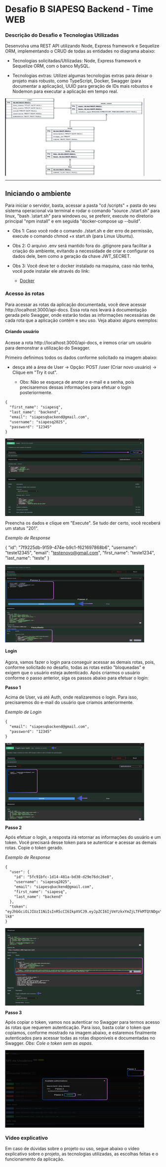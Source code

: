 # Desafio B SIAPESQ Backend - Time WEB

### Descrição do Desafio e Tecnologias Utilizadas

Desenvolva uma REST API utilizando Node, Express framework e Sequelize ORM, implementando o CRUD de todas as entidades no diagrama abaixo:

- Tecnologias solicitadas/Utilizadas: Node, Express framework e Sequelize ORM, com o banco MySQL.

- Tecnologias extras: Utilizei algumas tecnologias extras para deixar o projeto mais robusto, como TypeScript, Docker, Swagger (para documentar a aplicação), UUID para geração de IDs mais robustos e Nodemon para executar a aplicação em tempo real.

<img align="center" alt="siapesq" height="250" width="450" src="./public/img/schema-image-db.png"><br>

<hr>

## Iniciando o ambiente

Para iniciar o servidor, basta, acessar a pasta "cd /scripts" + pasta do seu sistema operacional via terminal e rodar o comando "source ./start.sh" para linux, "bash .\start.sh" para windows ou, se preferir, execute no diretorio principal "npm install" e em seguida "docker-compose up --build".

-   Obs 1: Caso você rode o comando ./start.sh e der erro de permissão, execute o comando chmod +x start.sh (para Linux Ubuntu).

-   Obs 2: O arquivo .env será mantido fora do .gitignore para facilitar a criação do ambiente, evitando a necessidade de criar e configurar os dados dele, bem como a geração da chave JWT_SECRET.

- Obs 3: Você deve ter o docker instalado na maquina, caso não tenha, você pode instalar ele através do link:
  - <a href="https://www.docker.com/get-started/"> Docker </a>

### Acesso às rotas

Para acessar as rotas da aplicação documentada, você deve acessar http://localhost:3000/api-docs. Essa rota nos levará à documentação gerada pelo Swagger, onde estarão todas as informações necessárias de cada rota que a aplicação contém e seu uso. Veja abaixo alguns exemplos:

#### Criando usuário

Acesse a rota http://localhost:3000/api-docs, e iremos criar um usuário para demonstrar a utilização do Swagger.

Primeiro definimos todos os dados conforme solicitado na imagem abaixo:

-   desça até a área de User → Opção: POST /user (Criar novo usuário) → Clique em "Try it out".

    -   Obs: Não se esqueça de anotar o e-mail e a senha, pois precisaremos dessas informações para efetuar o login posteriormente.

```
{
  "first_name": "siapesq",
  "last_name": "backend",
  "email": "siapesqbackend@gmail.com",
  "username": "siapesq2025",
  "password": "12345"
}
```
<img align="center" alt="create-user" height="250" width="450" src="./public/img/create-user-1.png"><br>

Preencha os dados e clique em "Execute". Se tudo der certo, você receberá um status "201".

*Exemplo de Response*

{
  "id": "7f9225db-9159-474e-b9c1-f621697868b6",
  "username": "teste12345",
  "email": "testenovo@gmail.com",
  "first_name": "teste1234",
  "last_name": "teste"
}

<img align="center" alt="create-user" height="250" width="450" src="./public/img/create-user-2.png"><br>

#### Login

Agora, vamos fazer o login para conseguir acessar as demais rotas, pois, conforme solicitado no desafio, todas as rotas estão "bloqueadas" e exigem que o usuário esteja autenticado. Após criarmos o usuário conforme o passo anterior, siga os passos abaixo para efetuar o login:

**Passo 1**

Acima de User, vá até Auth, onde realizaremos o login. Para isso, precisaremos do e-mail do usuário que criamos anteriormente.

*Exemplo de Login*

```
{
  "email": "siapesqbackend@gmail.com",
  "password": "12345"
}
```

<img align="center" alt="create-user" height="250" width="450" src="./public/img/login-user-1.png"><br>

**Passo 2**

Após efetuar o login, a resposta irá retornar as informações do usuário e um token. Você precisará desse token para se autenticar e acessar as demais rotas. Copie o token gerado.

*Exemplo de Response*

```
{
  "user": {
    "id": "5fc91bfc-1d14-481a-bd30-d29e76dc26e8",
    "username": "siapesq2025",
    "email": "siapesqbackend@gmail.com",
    "first_name": "siapesq",
    "last_name": "backend"
  },
  "token": "eyJhbGciOiJIUzI1NiIsInR5cCI6IkpXVCJ9.eyJpZCI6IjVmYzkxYmZjLTFkMTQtNDgxYS1iZDMwLWQyOWU3NmRjMjZlOCIsImVtYWlsIjoic2lhcGVzcWJhY2tlbmRAZ21haWwuY29tIiwidXNlcm5hbWUiOiJzaWFwZXNxMjAyNSIsImlhdCI6MTc0NDIxMjAwMCwiZXhwIjoxNzQ0MjE1NjAwfQ.PDbrlO4KWCv1ipmamdFJxcDREWT_EBKIPBiKqLs-lk8"
}
```

<img align="center" alt="create-user" height="250" width="450" src="./public/img/login-user-2.png"><br>

**Passo 3**

Após copiar o token, vamos nos autenticar no Swagger para termos acesso às rotas que requerem autenticação. Para isso, basta colar o token que copiamos, conforme mostrado na imagem abaixo, e estaremos finalmente autenticados para acessar todas as rotas disponíveis e documentadas no Swagger. *Obs: Cole o token sem as aspas*.

<img align="center" alt="create-user" height="250" width="450" src="./public/img/login-user-3.png"><br>

### Video explicativo

Em caso de dúvidas sobre o projeto ou uso, segue abaixo o vídeo explicativo sobre o projeto, as tecnologias utilizadas, as escolhas feitas e o funcionamento da aplicação.